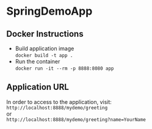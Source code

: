 # SpringDemoApp

## Docker Instructions
- Build application image</br>
`docker build -t app .`
- Run the container</br>
`docker run -it --rm -p 8888:8080 app`
  
## Application URL
In order to access to the application, visit:</br>
`http://localhost:8888/mydemo/greeting` </br>
or</br>
`http://localhost:8888/mydemo/greeting?name=YourName`
